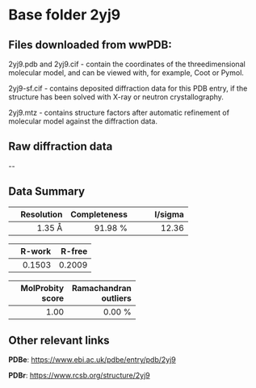 # Base folder 2yj9

## Files downloaded from wwPDB:

2yj9.pdb and 2yj9.cif - contain the coordinates of the threedimensional molecular model, and can be viewed with, for example, Coot or Pymol.

2yj9-sf.cif - contains deposited diffraction data for this PDB entry, if the structure has been solved with X-ray or neutron crystallography.

2yj9.mtz - contains structure factors after automatic refinement of molecular model against the diffraction data.

## Raw diffraction data

--<br> 

## Data Summary
|   | Resolution | Completeness| I/sigma |
|---|-------------:|----------------:|--------------:|
|   |1.35 Å|91.98 %|<img width=50/>12.36|

|   | **R-work**| **R-free**   
|---|-------------:|----------------:|           
||0.1503|0.2009|

|   |**MolProbity<br>score**| **Ramachandran<br>outliers** 
|---|-------------:|----------------:|
||1.00|0.00 %|

## Other relevant links 
**PDBe**:  https://www.ebi.ac.uk/pdbe/entry/pdb/2yj9
 
**PDBr**: https://www.rcsb.org/structure/2yj9 

